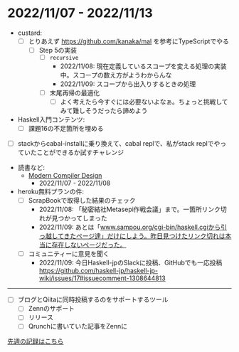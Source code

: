 # 2022/11/07 - 2022/11/13

- custard:
    - [ ] とりあえず <https://github.com/kanaka/mal> を参考にTypeScriptでやる
        - [ ] Step 5の実装
            - [ ] `recursive`
                - 2022/11/08: 現在定義しているスコープを変える処理の実装中。スコープの数え方がようわからんな
                - 2022/11/09: スコープから出入りするときの処理
            - [ ] 末尾再帰の最適化
                - [ ] よく考えたら今すぐには必要ないよなぁ。ちょっと挑戦してみて難しそうだったら諦めよう
- Haskell入門コンテンツ:
    - [ ] 課題16の不足箇所を埋める
- [ ] stackからcabal-installに乗り換えて、cabal replで、私がstack replでやっていたことができるか試すチャレンジ
- 読書など:
    - [Modern Compiler Design](https://www.springer.com/jp/book/9781461446989)
        - 2022/11/07 - 2022/11/08
- heroku無料プランの件:
    - [ ] ScrapBookで取得した結果のチェック
        - 2022/11/08: 「秘密結社Metasepi作戦会議」まで。一箇所リンク切れが見つかってしまった
        - 2022/11/09: あとは「www.sampou.org/cgi-bin/haskell.cgiから引っ越してきたページ達」だけにしよう。昨日見つけたリンク切れは本当に存在しないページだった。
    - [ ] コミュニティーに意見を聞く
        - 2022/11/09: 今日Haskell-jpのSlackに投稿、GitHubでも一応投稿 <https://github.com/haskell-jp/haskell-jp-wiki/issues/17#issuecomment-1308644813>

------

- [ ] ブログとQiitaに同時投稿するのをサポートするツール
    - [ ] Zennのサポート
    - [ ] リリース
    - [ ] Qrunchに書いていた記事をZennに

[先週の記録はこちら](https://github.com/igrep/daily-commits/blob/06a695a248cc36f8829df3ec215f92700b13c53b/yesterday.md)
